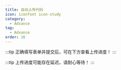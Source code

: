 ```yaml
---
title: 自动上传代码
icon: iconfont icon-study
category:
  - Advance
tag:
  - Advance
order: 16
---
```


:::tip
正确填写表单并提交后，可在下方查看上传进度！
:::

<ClientOnly>
    <InsertMiniprogram />
</ClientOnly>

:::tip
上传进度可能存在延迟，请耐心等待！
:::

<ClientOnly>
    <UploadTable />
</ClientOnly>